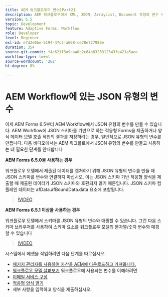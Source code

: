 ```yaml
---
title: AEM 워크플로우의 변수[Part2]
description: AEM 워크플로우에서 XML, JSON, ArrayList, Document 유형의 변수 사용
version: 6.5
topic: Development
feature: Adaptive Forms, Workflow
role: Developer
level: Beginner
exl-id: e7d3e0be-5194-47c2-a668-ce78e727986e
duration: 354
source-git-commit: f4c621f3a9caa8c2c64b8323312343fe421a5aee
workflow-type: tm+mt
source-wordcount: '262'
ht-degree: 0%

---
```


# AEM Workflow에 있는 JSON 유형의 변수

이제 AEM Forms 6.5부터 AEM Workflow에서 JSON 유형의 변수를 만들 수 있습니다. AEM Workflow에 JSON 스키마를 기반으로 하는 적응형 Forms을 제출하거나 양식 데이터 모델 호출 작업의 결과를 저장하려는 경우, 일반적으로 JSON 유형의 변수를 만듭니다. 다음 비디오에서는 AEM 워크플로에서 JSON 유형의 변수를 만들고 사용하는 데 필요한 단계를 안내합니다

**AEM Forms 6.5.0을 사용하는 경우**

워크플로우 모델에서 제출된 데이터를 캡처하기 위해 JSON 유형의 변수를 만들 때 JSON 스키마를 변수와 연결하지 마십시오. 이는 JSON 스키마 기반 적응형 양식을 제출할 때 제출된 데이터가 JSON 스키마와 호환되지 않기 때문입니다. JSON 스키마 컴플레인 데이터는 afData.afBoundData.data 요소에 포함됩니다.

>[!VIDEO](https://video.tv.adobe.com/v/26444?quality=12&learn=on)


**AEM Forms 6.5.1 이상을 사용하는 경우**

워크플로우 모델에서 스키마를 JSON 유형의 변수와 매핑할 수 있습니다. 그런 다음 스키마 브라우저를 사용하여 스키마 요소를 워크플로우 모델의 문자열/숫자 변수와 매핑할 수 있습니다

>[!VIDEO](https://video.tv.adobe.com/v/28097?quality=12&learn=on)

시스템에서 에셋을 작업하려면 다음 단계를 따르십시오.

* [패키지 관리자를 사용하여 자산을 AEM에 다운로드하고 가져옵니다.](assets/jsonandstringvariable.zip)
* [워크플로우 모델 살펴보기](http://localhost:4502/editor.html/conf/global/settings/workflow/models/jsonvariable.html) 워크플로우에 사용되는 변수를 이해하려면
* [이메일 서비스 구성](https://helpx.adobe.com/experience-manager/6-5/sites/administering/using/notification.html#ConfiguringtheMailService)
* [적응형 양식 열기](http://localhost:4502/content/dam/formsanddocuments/afbasedonjson/jcr:content?wcmmode=disabled)
* 세부 사항을 입력하고 양식을 제출하십시오.
